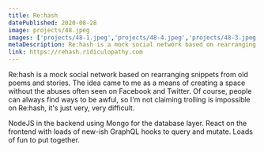 ```yaml
---
title: Re:hash
datePublished: 2020-08-28
image: projects/48.jpeg
images: ['projects/48-1.jpeg','projects/48-4.jpeg','projects/48-3.jpeg']
metaDescription: Re:hash is a mock social network based on rearranging snippets from old poems and stories. I built it using Node, React, MongoDB and GraphQL.
link: https://rehash.ridiculopathy.com
---
```

Re:hash is a mock social network based on rearranging snippets from old poems and stories. The idea came to me as a means of creating a space without the abuses often seen on Facebook and Twitter. Of course, people can always find ways to be awful, so I'm not claiming trolling is impossible on Re:hash, it's just very, very difficult.

NodeJS in the backend using Mongo for the database layer. React on the frontend with loads of new-ish GraphQL hooks to query and mutate. Loads of fun to put together.
